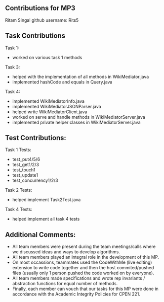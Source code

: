 Contributions for MP3
-
Ritam Singal
github username: Rits5

Task Contributions
-
Task 1:
- worked on various task 1 methods

Task 3:
- helped with the implementation of all methods in WikiMediator.java
- implemented hashCode and equals in Query.java

Task 4:
- implemented WikiMediatorInfo.java
- implemented WikiMediatorJSONParser.java
- helped write WikiMediatorClient.java
- worked on serve and handle methods in WikiMediatorServer.java
- implemented private helper classes in WikiMediatorServer.java

Test Contributions:
-
Task 1 Tests:
- test_put4/5/6
- test_get1/2/3
- test_touch1
- test_update1
- test_concurrency1/2/3

Task 2 Tests:
- helped implement Task2Test.java

Task 4 Tests:
- helped implement all task 4 tests

Additional Comments:
-
- All team members were present during the team meetings/calls where we discussed ideas and ways to develop algorithms.
- All team members played an integral role in the development of this MP.
- On most occassions, teammates used the CodeWithMe (live editing) extension to write code together and then the host commited/pushed files (usually only 1 person pushed the code worked on by everyone).
- All team members made specifications and wrote rep invariants / abstraction functions for equal number of methods.
- Finally, each member can vouch that our tasks for this MP were done in accordance with the Academic Integrity Policies for CPEN 221.
